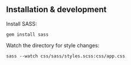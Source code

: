 ## Installation & development

Install SASS:

`gem install sass`

Watch the directory for style changes:

`sass --watch css/sass/styles.scss:css/app.css`
